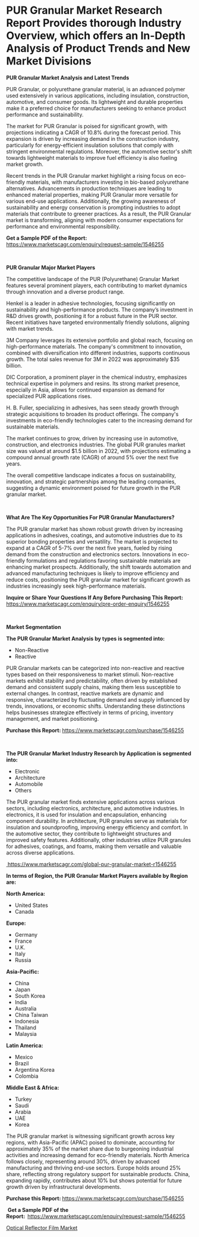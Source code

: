 <p><h1>PUR Granular Market Research Report Provides thorough Industry Overview, which offers an In-Depth Analysis of Product Trends and New Market Divisions</h1></p><p><strong>PUR Granular Market Analysis and Latest Trends</strong></p>
<p><p>PUR Granular, or polyurethane granular material, is an advanced polymer used extensively in various applications, including insulation, construction, automotive, and consumer goods. Its lightweight and durable properties make it a preferred choice for manufacturers seeking to enhance product performance and sustainability.</p><p>The market for PUR Granular is poised for significant growth, with projections indicating a CAGR of 10.8% during the forecast period. This expansion is driven by increasing demand in the construction industry, particularly for energy-efficient insulation solutions that comply with stringent environmental regulations. Moreover, the automotive sector's shift towards lightweight materials to improve fuel efficiency is also fueling market growth.</p><p>Recent trends in the PUR Granular market highlight a rising focus on eco-friendly materials, with manufacturers investing in bio-based polyurethane alternatives. Advancements in production techniques are leading to enhanced material properties, making PUR Granular more versatile for various end-use applications. Additionally, the growing awareness of sustainability and energy conservation is prompting industries to adopt materials that contribute to greener practices. As a result, the PUR Granular market is transforming, aligning with modern consumer expectations for performance and environmental responsibility.</p></p>
<p><strong>Get a Sample PDF of the Report:&nbsp;</strong> <a href="https://www.marketscagr.com/enquiry/request-sample/1546255?utm_campaign=1999&utm_medium=2&utm_source=Github&utm_content=ia&utm_term=01022025&utm_id=pur-granular">https://www.marketscagr.com/enquiry/request-sample/1546255</a></p>
<p>&nbsp;</p>
<p><strong>PUR Granular Major Market Players</strong></p>
<p><p>The competitive landscape of the PUR (Polyurethane) Granular Market features several prominent players, each contributing to market dynamics through innovation and a diverse product range. </p><p>Henkel is a leader in adhesive technologies, focusing significantly on sustainability and high-performance products. The company’s investment in R&D drives growth, positioning it for a robust future in the PUR sector. Recent initiatives have targeted environmentally friendly solutions, aligning with market trends.</p><p>3M Company leverages its extensive portfolio and global reach, focusing on high-performance materials. The company's commitment to innovation, combined with diversification into different industries, supports continuous growth. The total sales revenue for 3M in 2022 was approximately $35 billion.</p><p>DIC Corporation, a prominent player in the chemical industry, emphasizes technical expertise in polymers and resins. Its strong market presence, especially in Asia, allows for continued expansion as demand for specialized PUR applications rises.</p><p>H. B. Fuller, specializing in adhesives, has seen steady growth through strategic acquisitions to broaden its product offerings. The company's investments in eco-friendly technologies cater to the increasing demand for sustainable materials.</p><p>The market continues to grow, driven by increasing use in automotive, construction, and electronics industries. The global PUR granules market size was valued at around $1.5 billion in 2022, with projections estimating a compound annual growth rate (CAGR) of around 5% over the next five years.</p><p>The overall competitive landscape indicates a focus on sustainability, innovation, and strategic partnerships among the leading companies, suggesting a dynamic environment poised for future growth in the PUR granular market.</p></p>
<p>&nbsp;</p>
<p><strong>What Are The Key Opportunities For PUR Granular Manufacturers?</strong></p>
<p><p>The PUR granular market has shown robust growth driven by increasing applications in adhesives, coatings, and automotive industries due to its superior bonding properties and versatility. The market is projected to expand at a CAGR of 5-7% over the next five years, fueled by rising demand from the construction and electronics sectors. Innovations in eco-friendly formulations and regulations favoring sustainable materials are enhancing market prospects. Additionally, the shift towards automation and advanced manufacturing techniques is likely to improve efficiency and reduce costs, positioning the PUR granular market for significant growth as industries increasingly seek high-performance materials.</p></p>
<p><strong>Inquire or Share Your Questions If Any Before Purchasing This Report:</strong> <a href="https://www.marketscagr.com/enquiry/pre-order-enquiry/1546255?utm_campaign=1999&utm_medium=2&utm_source=Github&utm_content=ia&utm_term=01022025&utm_id=pur-granular">https://www.marketscagr.com/enquiry/pre-order-enquiry/1546255</a></p>
<p>&nbsp;</p>
<p><strong>Market Segmentation</strong></p>
<p><strong>The PUR Granular Market Analysis by types is segmented into:</strong></p>
<p><ul><li>Non-Reactive</li><li>Reactive</li></ul></p>
<p><p>PUR Granular markets can be categorized into non-reactive and reactive types based on their responsiveness to market stimuli. Non-reactive markets exhibit stability and predictability, often driven by established demand and consistent supply chains, making them less susceptible to external changes. In contrast, reactive markets are dynamic and responsive, characterized by fluctuating demand and supply influenced by trends, innovations, or economic shifts. Understanding these distinctions helps businesses strategize effectively in terms of pricing, inventory management, and market positioning.</p></p>
<p><strong>Purchase this Report:&nbsp;</strong><a href="https://www.marketscagr.com/purchase/1546255?utm_campaign=1999&utm_medium=2&utm_source=Github&utm_content=ia&utm_term=01022025&utm_id=pur-granular">https://www.marketscagr.com/purchase/1546255</a></p>
<p>&nbsp;</p>
<p><strong>The PUR Granular Market Industry Research by Application is segmented into:</strong></p>
<p><ul><li>Electronic</li><li>Architecture</li><li>Automobile</li><li>Others</li></ul></p>
<p><p>The PUR granular market finds extensive applications across various sectors, including electronics, architecture, and automotive industries. In electronics, it is used for insulation and encapsulation, enhancing component durability. In architecture, PUR granules serve as materials for insulation and soundproofing, improving energy efficiency and comfort. In the automotive sector, they contribute to lightweight structures and improved safety features. Additionally, other industries utilize PUR granules for adhesives, coatings, and foams, making them versatile and valuable across diverse applications.</p></p>
<p><a href="https://www.marketscagr.com/global-pur-granular-market-r1546255?utm_campaign=1999&utm_medium=2&utm_source=Github&utm_content=ia&utm_term=01022025&utm_id=pur-granular">&nbsp;https://www.marketscagr.com/global-pur-granular-market-r1546255</a></p>
<p><strong>In terms of Region, the PUR Granular Market Players available by Region are:</strong></p>
<p>
    <p> <strong> North America: </strong>
        <ul>
            <li>United States</li>
            <li>Canada</li>
        </ul>
        </p> 
    <p> <strong> Europe: </strong>
        <ul>
            <li>Germany</li>
            <li>France</li>
            <li>U.K.</li>
            <li>Italy</li>
            <li>Russia</li>
        </ul>
        </p> 
    <p> <strong> Asia-Pacific: </strong>
        <ul>
            <li>China</li>
            <li>Japan</li>
            <li>South Korea</li>
            <li>India</li>
            <li>Australia</li>
            <li>China Taiwan</li>
            <li>Indonesia</li>
            <li>Thailand</li>
            <li>Malaysia</li>
        </ul>
        </p> 
    <p> <strong> Latin America: </strong>
        <ul>
            <li>Mexico</li>
            <li>Brazil</li>
            <li>Argentina Korea</li>
            <li>Colombia</li>
        </ul>
        </p> 
    <p> <strong> Middle East & Africa: </strong>
        <ul>
            <li>Turkey</li>
            <li>Saudi</li>
            <li>Arabia</li>
            <li>UAE</li>
            <li>Korea</li>
        </ul>
    </p>
    </p>
<p><p>The PUR granular market is witnessing significant growth across key regions, with Asia-Pacific (APAC) poised to dominate, accounting for approximately 35% of the market share due to burgeoning industrial activities and increasing demand for eco-friendly materials. North America follows closely, representing around 30%, driven by advanced manufacturing and thriving end-use sectors. Europe holds around 25% share, reflecting strong regulatory support for sustainable products. China, expanding rapidly, contributes about 10% but shows potential for future growth driven by infrastructural developments.</p></p>
<p><strong>Purchase this Report: </strong><a href="https://www.marketscagr.com/purchase/1546255?utm_campaign=1999&utm_medium=2&utm_source=Github&utm_content=ia&utm_term=01022025&utm_id=pur-granular">https://www.marketscagr.com/purchase/1546255</a></p>
<p>&nbsp;<strong>Get a Sample PDF of the Report:&nbsp;&nbsp;</strong><a href="https://www.marketscagr.com/enquiry/request-sample/1546255?utm_campaign=1999&utm_medium=2&utm_source=Github&utm_content=ia&utm_term=01022025&utm_id=pur-granular">https://www.marketscagr.com/enquiry/request-sample/1546255</a></p>
<p><strong></strong></p>
<p><p><a href="https://github.com/tamvrosiya/Market-Research-Report-List-6/blob/main/optical-reflector-film-market.md?utm_campaign=1999&utm_medium=2&utm_source=Github&utm_content=ia&utm_term=01022025&utm_id=pur-granular">Optical Reflector Film Market</a></p></p>